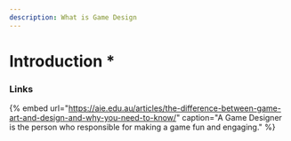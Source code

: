```yaml
---
description: What is Game Design
---
```


# Introduction \*



### Links

{% embed url="https://aie.edu.au/articles/the-difference-between-game-art-and-design-and-why-you-need-to-know/" caption="A Game Designer is the person who responsible for making a game fun and engaging." %}

